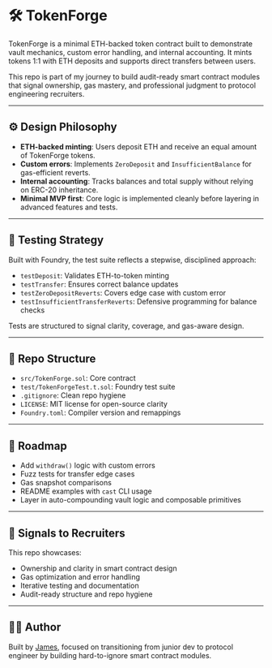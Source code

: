 # 🛠️ TokenForge

TokenForge is a minimal ETH-backed token contract built to demonstrate vault mechanics, custom error handling, and internal accounting. It mints tokens 1:1 with ETH deposits and supports direct transfers between users.

This repo is part of my journey to build audit-ready smart contract modules that signal ownership, gas mastery, and professional judgment to protocol engineering recruiters.

---

## ⚙️ Design Philosophy

- **ETH-backed minting**: Users deposit ETH and receive an equal amount of TokenForge tokens.
- **Custom errors**: Implements `ZeroDeposit` and `InsufficientBalance` for gas-efficient reverts.
- **Internal accounting**: Tracks balances and total supply without relying on ERC-20 inheritance.
- **Minimal MVP first**: Core logic is implemented cleanly before layering in advanced features and tests.

---

## 🧪 Testing Strategy

Built with Foundry, the test suite reflects a stepwise, disciplined approach:

- `testDeposit`: Validates ETH-to-token minting
- `testTransfer`: Ensures correct balance updates
- `testZeroDepositReverts`: Covers edge case with custom error
- `testInsufficientTransferReverts`: Defensive programming for balance checks

Tests are structured to signal clarity, coverage, and gas-aware design.

---

## 📂 Repo Structure

- `src/TokenForge.sol`: Core contract
- `test/TokenForgeTest.t.sol`: Foundry test suite
- `.gitignore`: Clean repo hygiene
- `LICENSE`: MIT license for open-source clarity
- `Foundry.toml`: Compiler version and remappings

---

## 🚀 Roadmap

- Add `withdraw()` logic with custom errors
- Fuzz tests for transfer edge cases
- Gas snapshot comparisons
- README examples with `cast` CLI usage
- Layer in auto-compounding vault logic and composable primitives

---

## 🧠 Signals to Recruiters

This repo showcases:

- Ownership and clarity in smart contract design
- Gas optimization and error handling
- Iterative testing and documentation
- Audit-ready structure and repo hygiene

---

## 🧑‍💻 Author

Built by [James](https://github.com/YOUR_USERNAME), focused on transitioning from junior dev to protocol engineer by building hard-to-ignore smart contract modules.

